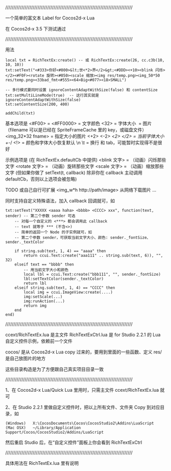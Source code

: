///////////////////////////////////////////////////////////////////////////////

一个简单的富文本 Label for Cocos2d-x Lua

在 Cocos2d-x 3.5 下测试通过

///////////////////////////////////////////////////////////////////////////////
	
用法

	local txt = RichTextEx:create() -- 或 RichTextEx:create(26, cc.c3b(10, 10, 10))
	txt:setText("<#333>你好<#800>&lt;世<*2>界</2>&gt;<#DDD><+10><blink 闪烁></2><#F0F><rotate 旋转><#050><scale 缩放><img res/temp.png><img_50*50 res/temp.png><33bad_fmt<#555><64>Big<#077><18>SMALL")
	
	-- 多行模式要同时设置 ignoreContentAdaptWithSize(false) 和 contentSize
	txt:setMultiLineMode(true)	-- 这行其实就是 ignoreContentAdaptWithSize(false)
	txt:setContentSize(200, 400)
	
	addChild(txt)
	
基本选项是
	<#F00> = <#FF0000> 	= 文字颜色
	<32>				= 字体大小
	<img filename>		= 图片（filename 可以是已经在 SpriteFrameCache 里的 key，或磁盘文件）
	<img_32*32 fname> 	= 指定大小的图片
	<+2> <-2> <*2> </2> = 当前字体大小 +-*/
	<!>					= 颜色和字体大小恢复默认
	\n \t 				= 换行 和 tab，可能暂时实现得不是很好
	
示例选项是 (在 RichTextEx.defaultCb 中提供)
	<blink 文字>			= （动画）闪烁那些文字
	<rotate 文字>		= （动画）旋转那些文字
	<scale 文字>			= （动画）缩放那些文字
	(但如果你做了 setText(t, callback) 除非你在 callback 主动调用 defaultCb，否则以上选项会被忽略)	
	
TODO 或自己自行可扩展
	<img_w*h http://path/image> 从网络下载图片
	...
	
同时支持自定义特殊语法，加入 callback 回调就可，如

	txt:setText("XXXXX <aaaa haha> <bbbb> <CCCC> xxx", function(text, sender) -- 第二个参数 sender 可选
		-- 对每一个自定义的 <***> 都会调用此 callback
		-- text 就等于 *** (不含<>)
		-- 简单的返回一个 Node 的子实例就可，如
		-- 第二个参数 sender，可获取当前文字大小、颜色: sender._fontSize、sender._textColor
		
		if string.sub(text, 1, 4) == "aaaa" then
			return ccui.Text:create("aaa111" .. string.sub(text, 6)), "", 32)
		elseif text == "bbbb" then
			-- 用当前文字大小和颜色
			local lbl = ccui.Text:create("bbb111", "", sender._fontSize)
			lbl:setTextColor(sender._textColor)
			return lbl
		elseif string.sub(text, 1, 4) == "CCCC" then
			local img = ccui.ImageView:create(....)
			img:setScale(...)
			img:runAction(...)
			return img
		end
	end)
	
	
	
///////////////////////////////////////////////////////////////////////////////
	
ccext/RichTextEx.lua	是主文件
RichTextExCtrl.lua     	是 for Studio 2.2.1 的 Lua 自定义控件示例，依赖前一个文件

cocos/ 					是从 Cocos2d-x Lua copy 过来的，要用到里面的一些函数、定义
res/ 					是自己放图片的地方

这些目录构造是为了方便跟自己真实项目目录一致

///////////////////////////////////////////////////////////////////////////////

1、在 Cocos2d-x Lua/Quick Lua 里用时，只需主文件 ccext/RichTextEx.lua 就可

2、在 Studio 2.2.1 里做自定义控件时，把以上所有文件、文件夹 Copy 到对应目录，如

    (Windows)   X:\CocosDocuments\Cocos\CocosStudio2\Addins\LuaScript
    (Mac OSX)   ~/Library/Application Support/Cocos/CocosStudio2/Addins/LuaScript
   
   然后重启 Studio 后，在“自定义控件”面板上你会看到 RichTextExCtrl   

///////////////////////////////////////////////////////////////////////////////

具体用法在  RichTextEx.lua 里有说明

